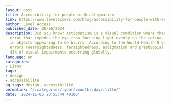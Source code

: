 ```yaml
---
layout: post
title: Accessibility for people with astigmatism
link: https://www.levelaccess.com/blog/accessibility-for-people-with-astigmatism
author: Level Access
published_date: 30/06/2024
description: Did you know? Astigmatism is a visual condition where there is a refractive
  error that impedes the eye from focusing light evenly on the retina. This results
  in objects appearing to be blurry. According to the World Health Organization, refractive
  errors (nearsightedness, farsightedness, astigmatism and presbyopia) account for
  43% of visual impairments occurring globally.
language: en
categories:
- Liens
tags:
- design
- accessibilité
og-tags: design, accessibilité
permalink: "/:categories/:year/:month/:day/:title/"
date: '2024-11-05 20:55:44 +0100'
---
```

